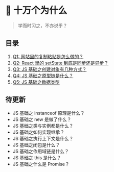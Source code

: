 # :blue_book: 十万个为什么

> 学而时习之，不亦说乎？

## 目录

1. [Q1: 网站里的复制粘贴是怎么做的？](/ask-and-answer/Q1.md)
2. [Q2: React 里的 setState 到底是同步还是异步？](/ask-and-answer/Q2.md)
3. [Q3: JS 基础之创建对象有几种方式？](/ask-and-answer/Q3.md)
4. [Q4: JS 基础之原型链是什么？](/ask-and-answer/Q4.md)
5. [Q5: JS 基础之数据类型](/ask-and-answer/Q5.md)

## 待更新

- JS 基础之 instanceof 原理是什么？
- JS 基础之 new 是做了什么？
- JS 基础之类与实例都是什么？
- JS 基础之如何实现继承？
- JS 基础之执行上下文是什么？
- JS 基础之闭包是什么？
- JS 基础之作用域链是什么？
- JS 基础之 this 是什么？
- JS 基础之什么是 Promise？
